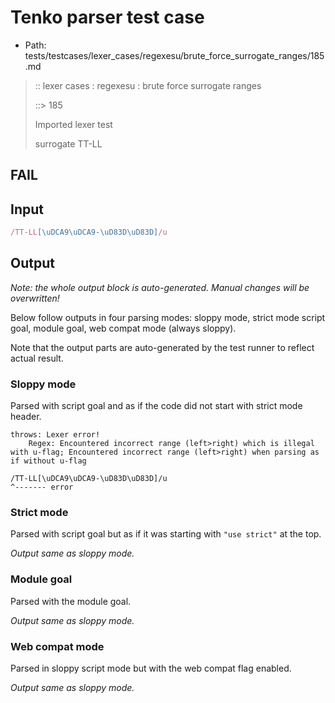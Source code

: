 # Tenko parser test case

- Path: tests/testcases/lexer_cases/regexesu/brute_force_surrogate_ranges/185.md

> :: lexer cases : regexesu : brute force surrogate ranges
>
> ::> 185
>
> Imported lexer test
>
> surrogate TT-LL

## FAIL

## Input

`````js
/TT-LL[\uDCA9\uDCA9-\uD83D\uD83D]/u
`````

## Output

_Note: the whole output block is auto-generated. Manual changes will be overwritten!_

Below follow outputs in four parsing modes: sloppy mode, strict mode script goal, module goal, web compat mode (always sloppy).

Note that the output parts are auto-generated by the test runner to reflect actual result.

### Sloppy mode

Parsed with script goal and as if the code did not start with strict mode header.

`````
throws: Lexer error!
    Regex: Encountered incorrect range (left>right) which is illegal with u-flag; Encountered incorrect range (left>right) when parsing as if without u-flag

/TT-LL[\uDCA9\uDCA9-\uD83D\uD83D]/u
^------- error
`````

### Strict mode

Parsed with script goal but as if it was starting with `"use strict"` at the top.

_Output same as sloppy mode._

### Module goal

Parsed with the module goal.

_Output same as sloppy mode._

### Web compat mode

Parsed in sloppy script mode but with the web compat flag enabled.

_Output same as sloppy mode._
